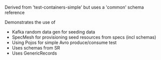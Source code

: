Derived from 'test-containers-simple' but uses a 'common' schema reference

Demonstrates the use of
- Kafka random data gen for seeding data
- SpecMesh for provisioning seed resources from specs (incl schemas)
- Using Pojos for simple Avro produce/consume test
- Uses schemas from SR
- Uses GenericRecords